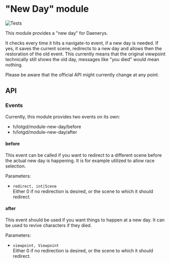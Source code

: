 # "New Day" module
![Tests](https://github.com/lotgd/module-new-day/workflows/Tests/badge.svg)

This module provides a "new day" for Daenerys.

It checks every time it hits a navigate-to event, if a new day is needed.
If yes, it saves the current scene, redirects to a new day and allows then
the restoration of the old event. This currently means that the original viewpoint
technically still shows the old day, messages like "you died" would mean nothing.

Please be aware that the official API might currently change at any point.

## API
### Events
Currently, this module provides two events on its own:
- h/lotgd/module-new-day/before
- h/lotgd/module-new-day/after

#### before

This event can be called if you want to redirect to a different scene before the actual new day is happening.
It is for example utilized to allow race selection.

Parameters:

- ```redirect, int|Scene``` \
Either 0 if no redirection is desired, or the scene to which it should redirect.

#### after

This event should be used if you want things to happen at a new day. It can be used to revive
characters if they died.

Parameters:

- ```viewpoint, Viewpoint``` \
Either 0 if no redirection is desired, or the scene to which it should redirect.